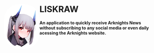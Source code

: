 # LISKRAW <img align="left" alt="ark-pic" height="150" style="border-radius:50px;" src="https://github.com/JVLAlves/personal-academy/blob/master/Python/Arkcrawler/images/__liskarm_arknights_drawn_by_beudelb__367c3884f68f8bcf9aadc4ada64c81f5.png">

#### An application to quickly receive Arknights News without subscribing to any social media or even daily acessing the Arknights website.

